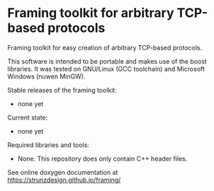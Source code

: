 # Framing toolkit for arbitrary TCP-based protocols 
Framing toolkit for easy creation of arbitrary TCP-based protocols.

This software is intended to be portable and makes use of the boost libraries. It was tested on GNU/Linux (GCC toolchain)
and Microsoft Windows (nuwen MinGW).

Stable releases of the framing toolkit:
- none yet

Current state:
- none yet

Required libraries and tools:
- None. This repository does only contain C++ header files.

See online doxygen documentation at https://strunzdesign.github.io/framing/
